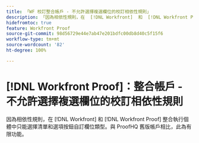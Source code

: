```yaml
---
title: 「WF 校訂整合帳戶 - 不允許選擇複選欄位的校訂相依性規則」
description: 「因為相依性規則，在  [!DNL Workfront]  和  [!DNL Workfront Proof]  整合執行個體中只能選擇清單和選項按鈕自訂欄位類型。與 ProofHQ 舊版帳戶相比，此為有限功能。」
hidefromtoc: true
feature: Workfront Proof
source-git-commit: 98d56729e44e7ab47e201bdfc00db8d40c5f15f6
workflow-type: tm+mt
source-wordcount: '82'
ht-degree: 100%

---
```



# [!DNL Workfront Proof]：整合帳戶 - 不允許選擇複選欄位的校訂相依性規則

因為相依性規則，在 [!DNL Workfront] 和 [!DNL Workfront Proof] 整合執行個體中只能選擇清單和選項按鈕自訂欄位類型。與 ProofHQ 舊版帳戶相比，此為有限功能。
